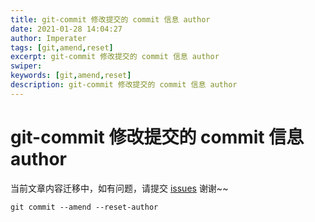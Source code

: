 ```yaml
---
title: git-commit 修改提交的 commit 信息 author
date: 2021-01-28 14:04:27
author: Imperater
tags: [git,amend,reset]
excerpt: git-commit 修改提交的 commit 信息 author
swiper:
keywords: [git,amend,reset]
description: git-commit 修改提交的 commit 信息 author
---
```


#  git-commit 修改提交的 commit 信息 author

当前文章内容迁移中，如有问题，请提交 [issues](https://github.com/Starrier/starrier.github.io/issues) 谢谢~~

```git
git commit --amend --reset-author
```
